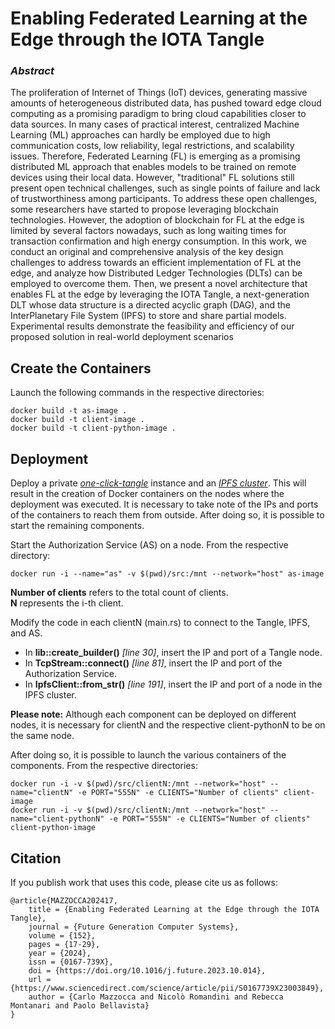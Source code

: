 
# Enabling Federated Learning at the Edge through the IOTA Tangle
### ***Abstract***
The proliferation of Internet of Things (IoT) devices, generating massive amounts of heterogeneous distributed data, has pushed toward edge cloud computing as a promising paradigm to bring cloud capabilities closer to data sources. In many cases of practical interest, centralized Machine Learning (ML) approaches can hardly be employed due to high communication costs, low reliability, legal restrictions, and scalability issues. Therefore, Federated Learning (FL) is emerging as a promising distributed ML approach that enables models to be trained on remote devices using their local data. However, "traditional" FL solutions still present open technical challenges, such as single points of failure and lack of trustworthiness among participants. To address these open challenges, some researchers have started to propose leveraging blockchain technologies. However, the adoption of blockchain for FL at the edge is limited by several factors nowadays, such as long waiting times for transaction confirmation and high energy consumption. In this work, we conduct an original and comprehensive analysis of the key design challenges to address towards an efficient implementation of FL at the edge, and analyze how Distributed Ledger Technologies (DLTs) can be employed to overcome them. Then, we present a novel architecture that enables FL at the edge by leveraging the IOTA Tangle, a next-generation DLT whose data structure is a directed acyclic graph (DAG), and the InterPlanetary File System (IPFS) to store and share partial models. Experimental results demonstrate the feasibility and efficiency of our proposed solution in real-world deployment scenarios
## Create the Containers
Launch the following commands in the respective directories:

    docker build -t as-image .
    docker build -t client-image .
    docker build -t client-python-image .

## Deployment

Deploy a private [_one-click-tangle_](https://github.com/iotaledger/one-click-tangle) instance and an [_IPFS cluster_](https://github.com/pccr10001/ipfs-multinode-cluster). This will result in the creation of Docker containers on the nodes where the deployment was executed. It is necessary to take note of the IPs and ports of the containers to reach them from outside.
After doing so, it is possible to start the remaining components.

Start the Authorization Service (AS) on a node.
From the respective directory:

    docker run -i --name="as" -v $(pwd)/src:/mnt --network="host" as-image

**Number of clients** refers to the total count of clients.</br>
**N** represents the i-th client.

Modify the code in each clientN (main.rs) to connect to the Tangle, IPFS, and AS.
- In **lib::create_builder()** *[line 30]*, insert the IP and port of a Tangle node.
- In **TcpStream::connect()** *[line 81]*, insert the IP and port of the Authorization Service.
- In **IpfsClient::from_str()** *[line 191]*, insert the IP and port of a node in the IPFS cluster.
  
**Please note:**
Although each component can be deployed on different nodes, it is necessary for clientN and the respective client-pythonN to be on the same node.

After doing so, it is possible to launch the various containers of the components. From the respective directories:

    docker run -i -v $(pwd)/src/clientN:/mnt --network="host" --name="clientN" -e PORT="555N" -e CLIENTS="Number of clients" client-image
    docker run -i -v $(pwd)/src/clientN:/mnt --network="host" --name="client-pythonN" -e PORT="555N" -e CLIENTS="Number of clients" client-python-image


## Citation
If you publish work that uses this code, please cite us as follows:

    @article{MAZZOCCA202417,
        title = {Enabling Federated Learning at the Edge through the IOTA Tangle},
        journal = {Future Generation Computer Systems},
        volume = {152},
        pages = {17-29},
        year = {2024},
        issn = {0167-739X},
        doi = {https://doi.org/10.1016/j.future.2023.10.014},
        url = {https://www.sciencedirect.com/science/article/pii/S0167739X23003849},
        author = {Carlo Mazzocca and Nicolò Romandini and Rebecca Montanari and Paolo Bellavista}
    }

    

    



